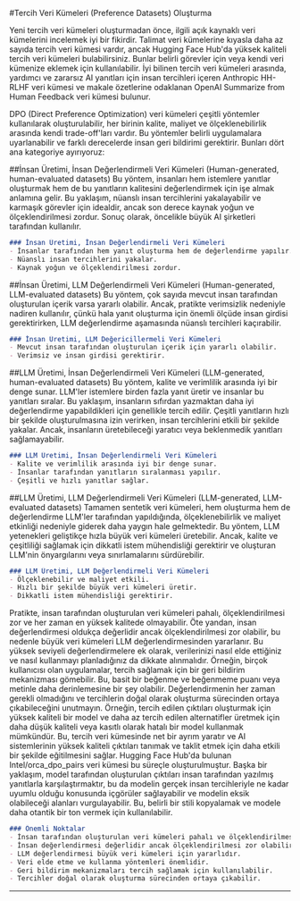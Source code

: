 #Tercih Veri Kümeleri (Preference Datasets) Oluşturma

Yeni tercih veri kümeleri oluşturmadan önce, ilgili açık kaynaklı veri kümelerini incelemek iyi bir fikirdir. Talimat veri kümelerine kıyasla daha az sayıda tercih veri kümesi vardır, ancak Hugging Face Hub'da yüksek kaliteli tercih veri kümeleri bulabilirsiniz. Bunlar belirli görevler için veya kendi veri kümenize eklemek için kullanılabilir. İyi bilinen tercih veri kümeleri arasında, yardımcı ve zararsız AI yanıtları için insan tercihleri içeren Anthropic HH-RLHF veri kümesi ve makale özetlerine odaklanan OpenAI Summarize from Human Feedback veri kümesi bulunur.

DPO (Direct Preference Optimization) veri kümeleri çeşitli yöntemler kullanılarak oluşturulabilir, her birinin kalite, maliyet ve ölçeklenebilirlik arasında kendi trade-off'ları vardır. Bu yöntemler belirli uygulamalara uyarlanabilir ve farklı derecelerde insan geri bildirimi gerektirir. Bunları dört ana kategoriye ayırıyoruz:

##İnsan Üretimi, İnsan Değerlendirmeli Veri Kümeleri (Human-generated, human-evaluated datasets)
Bu yöntem, insanları hem istemlere yanıtlar oluşturmak hem de bu yanıtların kalitesini değerlendirmek için işe almak anlamına gelir. Bu yaklaşım, nüanslı insan tercihlerini yakalayabilir ve karmaşık görevler için idealdir, ancak son derece kaynak yoğun ve ölçeklendirilmesi zordur. Sonuç olarak, öncelikle büyük AI şirketleri tarafından kullanılır.

```markdown
### İnsan Üretimi, İnsan Değerlendirmeli Veri Kümeleri
- İnsanlar tarafından hem yanıt oluşturma hem de değerlendirme yapılır.
- Nüanslı insan tercihlerini yakalar.
- Kaynak yoğun ve ölçeklendirilmesi zordur.
```

##İnsan Üretimi, LLM Değerlendirmeli Veri Kümeleri (Human-generated, LLM-evaluated datasets)
Bu yöntem, çok sayıda mevcut insan tarafından oluşturulan içerik varsa yararlı olabilir. Ancak, pratikte verimsizlik nedeniyle nadiren kullanılır, çünkü hala yanıt oluşturma için önemli ölçüde insan girdisi gerektirirken, LLM değerlendirme aşamasında nüanslı tercihleri kaçırabilir.

```markdown
### İnsan Üretimi, LLM Değericillermeli Veri Kümeleri
- Mevcut insan tarafından oluşturulan içerik için yararlı olabilir.
- Verimsiz ve insan girdisi gerektirir.
```

##LLM Üretimi, İnsan Değerlendirmeli Veri Kümeleri (LLM-generated, human-evaluated datasets)
Bu yöntem, kalite ve verimlilik arasında iyi bir denge sunar. LLM'ler istemlere birden fazla yanıt üretir ve insanlar bu yanıtları sıralar. Bu yaklaşım, insanların sıfırdan yazmaktan daha iyi değerlendirme yapabildikleri için genellikle tercih edilir. Çeşitli yanıtların hızlı bir şekilde oluşturulmasına izin verirken, insan tercihlerini etkili bir şekilde yakalar. Ancak, insanların üretebileceği yaratıcı veya beklenmedik yanıtları sağlamayabilir.

```markdown
### LLM Üretimi, İnsan Değerlendirmeli Veri Kümeleri
- Kalite ve verimlilik arasında iyi bir denge sunar.
- İnsanlar tarafından yanıtların sıralanması yapılır.
- Çeşitli ve hızlı yanıtlar sağlar.
```

##LLM Üretimi, LLM Değerlendirmeli Veri Kümeleri (LLM-generated, LLM-evaluated datasets)
Tamamen sentetik veri kümeleri, hem oluşturma hem de değerlendirme LLM'ler tarafından yapıldığında, ölçeklenebilirlik ve maliyet etkinliği nedeniyle giderek daha yaygın hale gelmektedir. Bu yöntem, LLM yetenekleri geliştikçe hızla büyük veri kümeleri üretebilir. Ancak, kalite ve çeşitliliği sağlamak için dikkatli istem mühendisliği gerektirir ve oluşturan LLM'nin önyargılarını veya sınırlamalarını sürdürebilir.

```markdown
### LLM Üretimi, LLM Değerlendirmeli Veri Kümeleri
- Ölçeklenebilir ve maliyet etkili.
- Hızlı bir şekilde büyük veri kümeleri üretir.
- Dikkatli istem mühendisliği gerektirir.
```

Pratikte, insan tarafından oluşturulan veri kümeleri pahalı, ölçeklendirilmesi zor ve her zaman en yüksek kalitede olmayabilir. Öte yandan, insan değerlendirmesi oldukça değerlidir ancak ölçeklendirilmesi zor olabilir, bu nedenle büyük veri kümeleri LLM değerlendirmesinden yararlanır. Bu yüksek seviyeli değerlendirmelere ek olarak, verilerinizi nasıl elde ettiğiniz ve nasıl kullanmayı planladığınız da dikkate alınmalıdır. Örneğin, birçok kullanıcısı olan uygulamalar, tercih sağlamak için bir geri bildirim mekanizması gömebilir. Bu, basit bir beğenme ve beğenmeme puanı veya metinle daha derinlemesine bir şey olabilir. Değerlendirmenin her zaman gerekli olmadığını ve tercihlerin doğal olarak oluşturma sürecinden ortaya çıkabileceğini unutmayın. Örneğin, tercih edilen çıktıları oluşturmak için yüksek kaliteli bir model ve daha az tercih edilen alternatifler üretmek için daha düşük kaliteli veya kasıtlı olarak hatalı bir model kullanmak mümkündür. Bu, tercih veri kümesinde net bir ayrım yaratır ve AI sistemlerinin yüksek kaliteli çıktıları tanımak ve taklit etmek için daha etkili bir şekilde eğitilmesini sağlar. Hugging Face Hub'da bulunan Intel/orca_dpo_pairs veri kümesi bu süreçle oluşturulmuştur. Başka bir yaklaşım, model tarafından oluşturulan çıktıları insan tarafından yazılmış yanıtlarla karşılaştırmaktır, bu da modelin gerçek insan tercihleriyle ne kadar uyumlu olduğu konusunda içgörüler sağlayabilir ve modelin eksik olabileceği alanları vurgulayabilir. Bu, belirli bir stili kopyalamak ve modele daha otantik bir ton vermek için kullanılabilir.

```markdown
### Önemli Noktalar
- İnsan tarafından oluşturulan veri kümeleri pahalı ve ölçeklendirilmesi zordur.
- İnsan değerlendirmesi değerlidir ancak ölçeklendirilmesi zor olabilir.
- LLM değerlendirmesi büyük veri kümeleri için yararlıdır.
- Veri elde etme ve kullanma yöntemleri önemlidir.
- Geri bildirim mekanizmaları tercih sağlamak için kullanılabilir.
- Tercihler doğal olarak oluşturma sürecinden ortaya çıkabilir.
```

---

